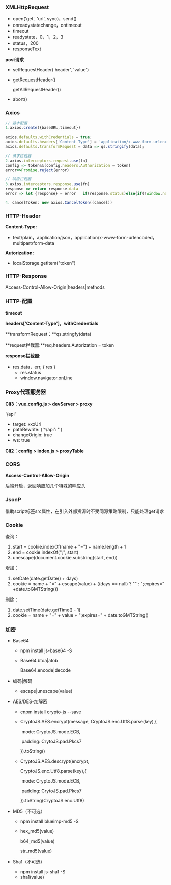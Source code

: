 ### XMLHttpRequest

- open('get', 'url', sync)，send()
- onreadystatechange，ontimeout
- timeout
- readystate，0，1，2，3
- status，200
- responseText

**post请求**

- setRequestHeader('header', 'value')

- getRequestHeader()
  
  getAllRequestHeader()

- abort()

### Axios

```js
// 基本配置
1.axios.create({baseURL,timeout})

axios.defaults.withCredentials = true;
axios.defaults.headers['Content-Type'] = 'application/x-www-form-urlencoded';
axios.defaults.transformRequest = data => qs.stringify(data);

// 请求拦截器
2.axios.interceptors.request.use(fn)
config => token&&(config.headers.Authorization = token)
error=>Promise.reject(error)

// 响应拦截器
3.axios.interceptors.response.use(fn)
response => return response.data
error => let {response} = error   if(response.status)else{if(!window.navigator.online)}

4. cancelToken: new axios.CancelToken((cancel))
```

### HTTP-Header

**Content-Type:**

- text/plain，application/json，application/x-www-form-urlencoded，multipart/form-data

**Autorization:**

- localStorage.getItem("token")

### HTTP-Response

Access-Control-Allow-Origin|headers|methods

### HTTP-配置

**timeout**

**headers['Content-Type']，withCredentials**

**transformRequest：**qs.stringfy(data)

**request拦截器:**req.headers.Autorization = token

**response拦截器:**

- res.data，err, { res }
  - res.status
  - window.navigator.onLine

### Proxy代理服务器

**Cli3：vue.config.js > devServer > proxy**

'/api'

- target: xxxUrl
- pathRewrite: {'^/api': ''}
- changeOrigin: true
- ws: true

**Cli2：config > index.js > proxyTable**

### CORS

**Access-Control-Allow-Origin**

后端开启，返回响应加几个特殊的响应头

### JsonP

借助script标签src属性，在引入外部资源时不受同源策略限制，只能处理get请求

### Cookie

查询：

1. start = cookie.indexOf(name + "=") + name.length + 1
2. end = cookie.indexOf(";", start)
3. unescape(document.cookie.substring(start, end))

增加：

1. setDate(date.getDate() + days)
2. cookie = name + "=" + escape(value) + ((days == null) ? "" : ";expires=" +date.toGMTString())

删除：

1. date.setTime(date.getTime() - 1)
2. cookie = name + "=" + value + ";expires=" + date.toGMTString()

### 加密

- Base64
  
  - npm install js-base64 -S
  
  - Base64.btoa|atob
    
    Base64.encode|decode

- 编码|解码
  
  - escape|unescape(value)

- AES/DES-加解密
  
  - cnpm install crypto-js --save
  
  - CryptoJS.AES.encrypt(message, CryptoJS.enc.Utf8.parse(key),{
    
    ​    mode: CryptoJS.mode.ECB,
    
    ​    padding: CrytoJS.pad.Pkcs7
    
    }).toString()
  
  - CryptoJS.AES.descrypt(encrypt,
    
    CryptoJS.enc.Utf8.parse(key),{
    
    ​    mode: CryptoJS.mode.ECB,
    
    ​    padding: CrytoJS.pad.Pkcs7
    
    }).toString(CryptoJS.enc.Utf8)

- MD5（不可选）
  
  - npm install blueimp-md5 -S
  
  - hex_md5(value)
    
    b64_md5(value)
    
    str_md5(value)

- Sha1（不可选）
  
  - npm install js-sha1 -S
  - sha1(value)
